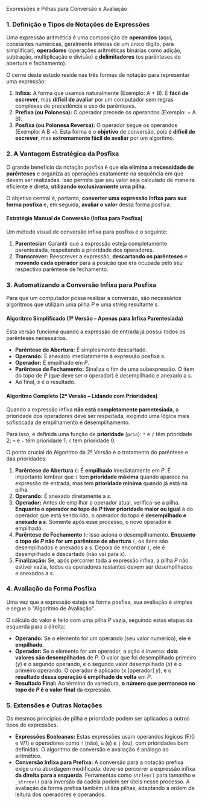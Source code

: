 Expressões e Pilhas para Conversão e Avaliação
### 1. Definição e Tipos de Notações de Expressões

Uma expressão aritmética é uma composição de **operandos** (aqui, constantes numéricas, geralmente inteiras de um único dígito, para simplificar), **operadores** (operações aritméticas binárias como adição, subtração, multiplicação e divisão) e **delimitadores** (os parênteses de abertura e fechamento).

O cerne deste estudo reside nas três formas de notação para representar uma expressão:

1. **Infixa:** A forma que usamos naturalmente (Exemplo: A + B). É **fácil de escrever**, mas **difícil de avaliar** por um computador sem regras complexas de precedência e uso de parênteses.
2. **Prefixa (ou Polonesa):** O operador precede os operandos (Exemplo: + A B).
3. **Posfixa (ou Polonesa Reversa):** O operador segue os operandos (Exemplo: A B +). Esta forma é o **objetivo** de conversão, pois é **difícil de escrever**, mas **extremamente fácil de avaliar** por um algoritmo.

### 2. A Vantagem Estratégica da Posfixa

O grande benefício da notação posfixa é que **ela elimina a necessidade de parênteses** e organiza as operações exatamente na sequência em que devem ser realizadas. Isso permite que seu valor seja calculado de maneira eficiente e direta, **utilizando exclusivamente uma pilha**.

O objetivo central é, portanto, **converter uma expressão infixa para sua forma posfixa** e, em seguida, **avaliar o valor** dessa forma posfixa.

#### Estratégia Manual de Conversão (Infixa para Posfixa)

Um método visual de conversão infixa para posfixa é o seguinte:

1. **Parentesiar:** Garantir que a expressão esteja completamente parentesiada, respeitando a prioridade dos operadores.
2. **Transcrever:** Reescrever a expressão, **descartando os parênteses** e **movendo cada operador** para a posição que era ocupada pelo seu respectivo parêntese de fechamento.

### 3. Automatizando a Conversão Infixa para Posfixa

Para que um computador possa realizar a conversão, são necessários algoritmos que utilizam uma pilha $P$ e uma _string_ resultante $s$.

#### Algoritmo Simplificado (1ª Versão – Apenas para Infixa Parentesiada)

Esta versão funciona quando a expressão de entrada já possui todos os parênteses necessários.

- **Parêntese de Abertura:** É simplesmente descartado.
- **Operando:** É anexado imediatamente à expressão posfixa $s$.
- **Operador:** É empilhado em $P$.
- **Parêntese de Fechamento:** Sinaliza o fim de uma subexpressão. O item do topo de $P$ (que deve ser o operador) é desempilhado e anexado a $s$.
- Ao final, $s$ é o resultado.

#### Algoritmo Completo (2ª Versão – Lidando com Prioridades)

Quando a expressão infixa **não está completamente parentesiada**, a prioridade dos operadores deve ser respeitada, exigindo uma lógica mais sofisticada de empilhamento e desempilhamento.

Para isso, é definida uma função de **prioridade** (`prio`): `*` e `/` têm prioridade 2; `+` e `-` têm prioridade 1; `(` tem prioridade 0.

O ponto crucial do Algoritmo da 2ª Versão é o tratamento do parêntese e das prioridades:

1. **Parêntese de Abertura `(`:** É **empilhado** imediatamente em $P$. É importante lembrar que `(` tem **prioridade máxima** quando aparece na expressão de entrada, mas tem **prioridade mínima** quando já está na pilha.
2. **Operando:** É anexado diretamente a $s$.
3. **Operador:** Antes de empilhar o operador atual, verifica-se a pilha. **Enquanto o operador no topo de $P$ tiver prioridade maior ou igual** à do operador que está sendo lido, o operador do topo é **desempilhado e anexado a $s$**. Somente após esse processo, o novo operador é empilhado.
4. **Parêntese de Fechamento `)`:** Isso aciona o desempilhamento. **Enquanto o topo de $P$ não for um parêntese de abertura** `(`, os itens são desempilhados e anexados a $s$. Depois de encontrar `(`, ele é desempilhado e descartado (não vai para $s$).
5. **Finalização:** Se, após percorrer toda a expressão infixa, a pilha $P$ não estiver vazia, todos os operadores restantes devem ser desempilhados e anexados a $s$.

### 4. Avaliação da Forma Posfixa

Uma vez que a expressão esteja na forma posfixa, sua avaliação é simples e segue o "Algoritmo de Avaliação".

O cálculo do valor é feito com uma pilha $P$ vazia, seguindo estas etapas da esquerda para a direita:

- **Operando:** Se o elemento for um operando (seu valor numérico), ele é **empilhado**.
- **Operador:** Se o elemento for um operador, a ação é inversa: **dois valores são desempilhados** de $P$. O valor que foi desempilhado primeiro ($y$) é o segundo operando, e o segundo valor desempilhado ($x$) é o primeiro operando. O operador é aplicado ($x$ [operador] $y$), e o **resultado dessa operação é empilhado de volta** em $P$.
- **Resultado Final:** Ao término da varredura, **o número que permanece no topo de $P$ é o valor final** da expressão.

### 5. Extensões e Outras Notações

Os mesmos princípios de pilha e prioridade podem ser aplicados a outros tipos de expressões.

- **Expressões Booleanas:** Estas expressões usam operandos lógicos (F/0 e V/1) e operadores como `!` (não), `&` (e) e `|` (ou), com prioridades bem definidas. O algoritmo de conversão e avaliação é análogo ao aritmético.
- **Conversão Infixa para Prefixa:** A conversão para a notação prefixa exige uma abordagem modificada: deve-se percorrer a expressão infixa **da direita para a esquerda**. Ferramentas como `strlen()` para tamanho e `_strrev()` para inversão da cadeia podem ser úteis nesse processo. A avaliação da forma prefixa também utiliza pilhas, adaptando a ordem de leitura dos operadores e operandos.